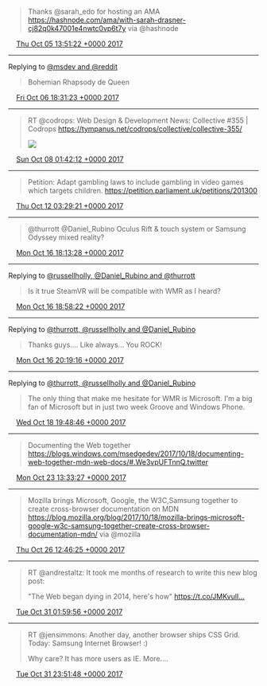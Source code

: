 > Thanks @sarah_edo for hosting an AMA https://hashnode.com/ama/with-sarah-drasner-cj82q0k47001e4nwtc0vp6t7y via @hashnode

<img src="/media/tweet.ico" width="12" /> [Thu Oct 05 13:51:22 +0000 2017](https://twitter.com/eduplessis/status/915937460538036224)

----

Replying to [@msdev and @reddit](https://twitter.com/msdev/status/916288435622760448)

> Bohemian Rhapsody de Queen

<img src="/media/tweet.ico" width="12" /> [Fri Oct 06 18:31:23 +0000 2017](https://twitter.com/eduplessis/status/916370316481499137)

----

> RT @codrops: Web Design &amp; Development News: Collective #355 | Codrops https://tympanus.net/codrops/collective/collective-355/
>
> ![](/media/916841124362379265-DLi4VhiXUAAAeG2.jpg)

<img src="/media/tweet.ico" width="12" /> [Sun Oct 08 01:42:12 +0000 2017](https://twitter.com/eduplessis/status/916841124362379265)

----

> Petition: Adapt gambling laws to include gambling in video games which targets children. https://petition.parliament.uk/petitions/201300

<img src="/media/tweet.ico" width="12" /> [Thu Oct 12 03:29:21 +0000 2017](https://twitter.com/eduplessis/status/918317640384425984)

----

> @thurrott @Daniel_Rubino Oculus Rift &amp; touch system or Samsung Odyssey mixed reality?

<img src="/media/tweet.ico" width="12" /> [Mon Oct 16 18:13:28 +0000 2017](https://twitter.com/eduplessis/status/919989685627310080)

----

Replying to [@russellholly, @Daniel_Rubino and @thurrott](https://twitter.com/russellholly/status/919994942252113920)

> Is it true SteamVR will be compatible with WMR as I heard?

<img src="/media/tweet.ico" width="12" /> [Mon Oct 16 18:58:22 +0000 2017](https://twitter.com/eduplessis/status/920000985778606082)

----

Replying to [@thurrott, @russellholly and @Daniel_Rubino](https://twitter.com/thurrott/status/920001460728926208)

> Thanks guys.... Like always... You ROCK!

<img src="/media/tweet.ico" width="12" /> [Mon Oct 16 20:19:16 +0000 2017](https://twitter.com/eduplessis/status/920021344183562241)

----

Replying to [@thurrott, @russellholly and @Daniel_Rubino](https://twitter.com/eduplessis/status/920021344183562241)

> The only thing that make me hesitate for WMR is Microsoft. I'm a big fan of Microsoft but in just two week Groove and Windows Phone.

<img src="/media/tweet.ico" width="12" /> [Wed Oct 18 19:48:46 +0000 2017](https://twitter.com/eduplessis/status/920738445689081857)

----

> Documenting the Web together https://blogs.windows.com/msedgedev/2017/10/18/documenting-web-together-mdn-web-docs/#.We3vpUFTnnQ.twitter

<img src="/media/tweet.ico" width="12" /> [Mon Oct 23 13:33:27 +0000 2017](https://twitter.com/eduplessis/status/922455934001188864)

----

> Mozilla brings Microsoft, Google, the W3C,Samsung together to create cross-browser documentation on MDN https://blog.mozilla.org/blog/2017/10/18/mozilla-brings-microsoft-google-w3c-samsung-together-create-cross-browser-documentation-mdn/ via @mozilla

<img src="/media/tweet.ico" width="12" /> [Thu Oct 26 12:46:25 +0000 2017](https://twitter.com/eduplessis/status/923531258508005381)

----

> RT @andrestaltz: It took me months of research to write this new blog post:
>
> "The Web began dying in 2014, here's how" https://t.co/JMKvulI…

<img src="/media/tweet.ico" width="12" /> [Tue Oct 31 01:59:56 +0000 2017](https://twitter.com/eduplessis/status/925180508425850880)

----

> RT @jensimmons: Another day, another browser ships CSS Grid. Today: Samsung Internet Browser! :)
>
> Why care? It has more users as IE. More.…

<img src="/media/tweet.ico" width="12" /> [Tue Oct 31 23:51:48 +0000 2017](https://twitter.com/eduplessis/status/925510647755964416)